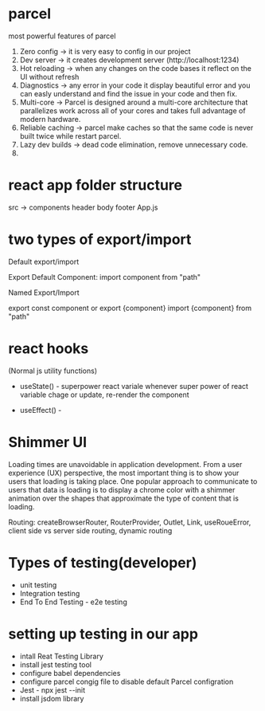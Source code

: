 # parcel

most powerful features of parcel

1. Zero config -> it is very easy to config in our project
2. Dev server -> it creates development server (http://localhost:1234)
3. Hot reloading -> when any changes on the code bases it reflect on the UI without refresh
4. Diagnostics -> any error in your code it display beautiful error and you can easly understand and find the issue in your code and then fix.
5. Multi-core -> Parcel is designed around a multi-core architecture that parallelizes work across all of your cores and takes full advantage of modern hardware.
6. Reliable caching -> parcel make caches so that the same code is never built twice while restart parcel.
7. Lazy dev builds -> dead code elimination, remove unnecessary code.
8. 


# react app folder structure
  src ->
      components
        header
        body
        footer
      App.js


# two types of export/import

Default export/import

Export Default Component: 
import component from "path"

Named Export/Import

export const component or export {component}
import {component} from "path"



# react hooks
(Normal js utility functions)
- useState() - superpower react variale 
whenever super power of react variable chage or update, re-render the component

- useEffect() - 



# Shimmer UI

Loading times are unavoidable in application development. From a user experience (UX) perspective, the most important thing is to show your users that loading is taking place. One popular approach to communicate to users that data is loading is to display a chrome color with a shimmer animation over the shapes that approximate the type of content that is loading.


Routing: createBrowserRouter, RouterProvider, Outlet, Link, useRoueError, client side vs server side routing, dynamic routing 

# Types of testing(developer)

- unit testing
- Integration testing
- End To End Testing - e2e testing
# setting up testing in our app
- intall Reat Testing Library
- install jest testing tool
- configure babel dependencies
- configure parcel congig file to disable default Parcel configration
- Jest - npx jest --init
- install jsdom library
  
